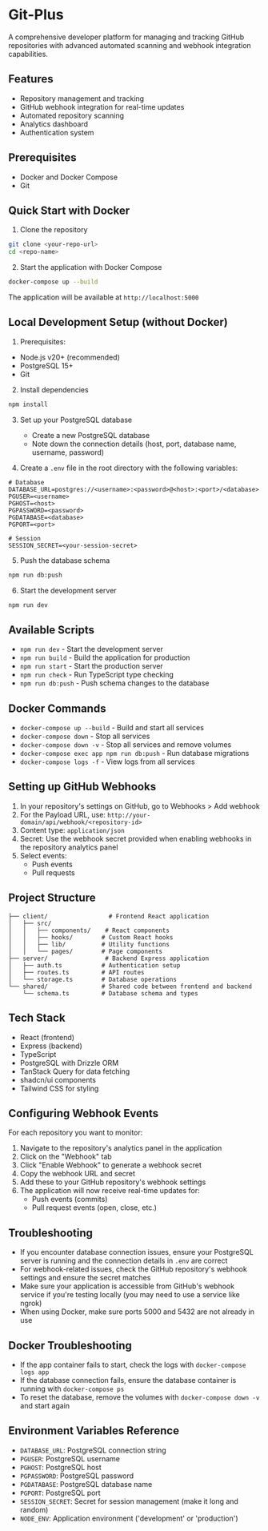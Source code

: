 # Git-Plus

A comprehensive developer platform for managing and tracking GitHub repositories with advanced automated scanning and webhook integration capabilities.

## Features
- Repository management and tracking
- GitHub webhook integration for real-time updates
- Automated repository scanning
- Analytics dashboard
- Authentication system

## Prerequisites
- Docker and Docker Compose
- Git

## Quick Start with Docker

1. Clone the repository
```bash
git clone <your-repo-url>
cd <repo-name>
```

2. Start the application with Docker Compose
```bash
docker-compose up --build
```

The application will be available at `http://localhost:5000`

## Local Development Setup (without Docker)

1. Prerequisites:
- Node.js v20+ (recommended)
- PostgreSQL 15+
- Git

2. Install dependencies
```bash
npm install
```

3. Set up your PostgreSQL database
   - Create a new PostgreSQL database
   - Note down the connection details (host, port, database name, username, password)

4. Create a `.env` file in the root directory with the following variables:
```env
# Database
DATABASE_URL=postgres://<username>:<password>@<host>:<port>/<database>
PGUSER=<username>
PGHOST=<host>
PGPASSWORD=<password>
PGDATABASE=<database>
PGPORT=<port>

# Session
SESSION_SECRET=<your-session-secret>
```

5. Push the database schema
```bash
npm run db:push
```

6. Start the development server
```bash
npm run dev
```

## Available Scripts
- `npm run dev` - Start the development server
- `npm run build` - Build the application for production
- `npm run start` - Start the production server
- `npm run check` - Run TypeScript type checking
- `npm run db:push` - Push schema changes to the database

## Docker Commands
- `docker-compose up --build` - Build and start all services
- `docker-compose down` - Stop all services
- `docker-compose down -v` - Stop all services and remove volumes
- `docker-compose exec app npm run db:push` - Run database migrations
- `docker-compose logs -f` - View logs from all services

## Setting up GitHub Webhooks
1. In your repository's settings on GitHub, go to Webhooks > Add webhook
2. For the Payload URL, use: `http://your-domain/api/webhook/<repository-id>`
3. Content type: `application/json`
4. Secret: Use the webhook secret provided when enabling webhooks in the repository analytics panel
5. Select events:
   - Push events
   - Pull requests

## Project Structure
```
├── client/                 # Frontend React application
│   ├── src/
│   │   ├── components/    # React components
│   │   ├── hooks/        # Custom React hooks
│   │   ├── lib/          # Utility functions
│   │   └── pages/        # Page components
├── server/                # Backend Express application
│   ├── auth.ts           # Authentication setup
│   ├── routes.ts         # API routes
│   └── storage.ts        # Database operations
└── shared/               # Shared code between frontend and backend
    └── schema.ts         # Database schema and types
```

## Tech Stack
- React (frontend)
- Express (backend)
- TypeScript
- PostgreSQL with Drizzle ORM
- TanStack Query for data fetching
- shadcn/ui components
- Tailwind CSS for styling

## Configuring Webhook Events
For each repository you want to monitor:

1. Navigate to the repository's analytics panel in the application
2. Click on the "Webhook" tab
3. Click "Enable Webhook" to generate a webhook secret
4. Copy the webhook URL and secret
5. Add these to your GitHub repository's webhook settings
6. The application will now receive real-time updates for:
   - Push events (commits)
   - Pull request events (open, close, etc.)

## Troubleshooting
- If you encounter database connection issues, ensure your PostgreSQL server is running and the connection details in `.env` are correct
- For webhook-related issues, check the GitHub repository's webhook settings and ensure the secret matches
- Make sure your application is accessible from GitHub's webhook service if you're testing locally (you may need to use a service like ngrok)
- When using Docker, make sure ports 5000 and 5432 are not already in use

## Docker Troubleshooting
- If the app container fails to start, check the logs with `docker-compose logs app`
- If the database connection fails, ensure the database container is running with `docker-compose ps`
- To reset the database, remove the volumes with `docker-compose down -v` and start again

## Environment Variables Reference
- `DATABASE_URL`: PostgreSQL connection string
- `PGUSER`: PostgreSQL username
- `PGHOST`: PostgreSQL host
- `PGPASSWORD`: PostgreSQL password
- `PGDATABASE`: PostgreSQL database name
- `PGPORT`: PostgreSQL port
- `SESSION_SECRET`: Secret for session management (make it long and random)
- `NODE_ENV`: Application environment ('development' or 'production')